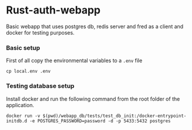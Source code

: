 # Rust-auth-webapp
Basic webapp that uses postgres db, redis server and fred as a client and docker for testing purposes.

### Basic setup
First of all copy the environmental variables to a ```.env``` file

```cp local.env .env```

### Testing database setup
Install docker and run the following command from the root folder of the application.

```docker run -v $(pwd)/webapp_db/tests/test_db_init:/docker-entrypoint-initdb.d -e POSTGRES_PASSWORD=password -d -p 5433:5432 postgres```